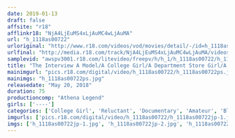 ```yaml
---
date: 2019-01-13
draft: false
affsite: "r18"
afflinkr18: "NjA4LjEuMS4xLjAuMC4wLjAuMA"
url: "h_1118as00722"
urloriginal: "http://www.r18.com/videos/vod/movies/detail/-/id=h_1118as00722"
urlfinal: "http://media.r18.com/track/NjA4LjEuMS4xLjAuMC4wLjAuMA/videos/vod/movies/detail/-/id=h_1118as00722"
samplevid: "awspv3001.r18.com/litevideo/freepv/h/h_1/h_1118as00722/h_1118as00722_dmb_s.mp4"
title: "The Interview A Model/A College Girl/A Department Store Girl/A Housemaid/An Elegant Young Lady"
mainimgurl: "pics.r18.com/digital/video/h_1118as00722/h_1118as00722ps.jpg"
mainimgs: "h_1118as00722ps.jpg"
releasedate: "May 20, 2018"
duration: 75
productioncomp: "Athena Legend"
girls: ['----']
categories: ['College Girl', 'Reluctant', 'Documentary', 'Amateur', 'Blowjob']
imgurls: ['pics.r18.com/digital/video/h_1118as00722/h_1118as00722jp-1.jpg', 'pics.r18.com/digital/video/h_1118as00722/h_1118as00722jp-2.jpg', 'pics.r18.com/digital/video/h_1118as00722/h_1118as00722jp-3.jpg', 'pics.r18.com/digital/video/h_1118as00722/h_1118as00722jp-4.jpg', 'pics.r18.com/digital/video/h_1118as00722/h_1118as00722jp-5.jpg', 'pics.r18.com/digital/video/h_1118as00722/h_1118as00722jp-6.jpg', 'pics.r18.com/digital/video/h_1118as00722/h_1118as00722jp-7.jpg', 'pics.r18.com/digital/video/h_1118as00722/h_1118as00722jp-8.jpg', 'pics.r18.com/digital/video/h_1118as00722/h_1118as00722jp-9.jpg', 'pics.r18.com/digital/video/h_1118as00722/h_1118as00722jp-10.jpg', 'pics.r18.com/digital/video/h_1118as00722/h_1118as00722jp-11.jpg', 'pics.r18.com/digital/video/h_1118as00722/h_1118as00722jp-12.jpg', 'pics.r18.com/digital/video/h_1118as00722/h_1118as00722jp-13.jpg', 'pics.r18.com/digital/video/h_1118as00722/h_1118as00722jp-14.jpg', 'pics.r18.com/digital/video/h_1118as00722/h_1118as00722jp-15.jpg', 'pics.r18.com/digital/video/h_1118as00722/h_1118as00722jp-16.jpg', 'pics.r18.com/digital/video/h_1118as00722/h_1118as00722jp-17.jpg', 'pics.r18.com/digital/video/h_1118as00722/h_1118as00722jp-18.jpg', 'pics.r18.com/digital/video/h_1118as00722/h_1118as00722jp-19.jpg', 'pics.r18.com/digital/video/h_1118as00722/h_1118as00722jp-20.jpg']
imgs: ['h_1118as00722jp-1.jpg', 'h_1118as00722jp-2.jpg', 'h_1118as00722jp-3.jpg', 'h_1118as00722jp-4.jpg', 'h_1118as00722jp-5.jpg', 'h_1118as00722jp-6.jpg', 'h_1118as00722jp-7.jpg', 'h_1118as00722jp-8.jpg', 'h_1118as00722jp-9.jpg', 'h_1118as00722jp-10.jpg', 'h_1118as00722jp-11.jpg', 'h_1118as00722jp-12.jpg', 'h_1118as00722jp-13.jpg', 'h_1118as00722jp-14.jpg', 'h_1118as00722jp-15.jpg', 'h_1118as00722jp-16.jpg', 'h_1118as00722jp-17.jpg', 'h_1118as00722jp-18.jpg', 'h_1118as00722jp-19.jpg', 'h_1118as00722jp-20.jpg']
---
```

